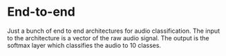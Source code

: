 # End-to-end
Just a bunch of end to end architectures for audio classification.
The input to the architecture is a vector of the raw audio signal. The output is the softmax layer which classifies the audio to 10 classes.
